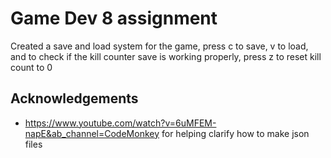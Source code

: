 
# Game Dev 8 assignment

Created a save and load system for the game, press c to save, v to load, and to check if the kill counter save is working properly,
press z to reset kill count to 0


## Acknowledgements
- https://www.youtube.com/watch?v=6uMFEM-napE&ab_channel=CodeMonkey for helping clarify how to make json files

